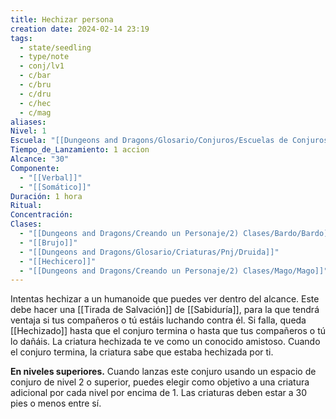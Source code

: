 ```yaml
---
title: Hechizar persona
creation date: 2024-02-14 23:19
tags:
  - state/seedling
  - type/note
  - conj/lv1
  - c/bar
  - c/bru
  - c/dru
  - c/hec
  - c/mag
aliases: 
Nivel: 1
Escuela: "[[Dungeons and Dragons/Glosario/Conjuros/Escuelas de Conjuros/Encantamiento]]"
Tiempo_de_Lanzamiento: 1 accion
Alcance: "30"
Componente:
  - "[[Verbal]]"
  - "[[Somático]]"
Duración: 1 hora
Ritual: 
Concentración: 
Clases:
  - "[[Dungeons and Dragons/Creando un Personaje/2) Clases/Bardo/Bardo]]"
  - "[[Brujo]]"
  - "[[Dungeons and Dragons/Glosario/Criaturas/Pnj/Druida]]"
  - "[[Hechicero]]"
  - "[[Dungeons and Dragons/Creando un Personaje/2) Clases/Mago/Mago]]"
---
```

Intentas hechizar a un humanoide que puedes ver dentro del alcance. Este debe hacer una [[Tirada de Salvación]] de [[Sabiduría]], para la que tendrá ventaja si tus compañeros o tú estáis luchando contra él. Si falla, queda [[Hechizado]] hasta que el conjuro termina o hasta que tus compañeros o tú lo dañáis. La criatura hechizada te ve como un conocido amistoso. Cuando el conjuro termina, la criatura sabe que estaba hechizada por ti.

**En niveles superiores.** Cuando lanzas este conjuro usando un espacio de conjuro de nivel 2 o superior, puedes elegir como objetivo a una criatura adicional por cada nivel por encima de 1. Las criaturas deben estar a 30 pies o menos entre sí.
